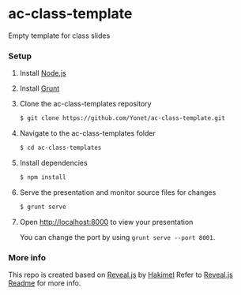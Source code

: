 # ac-class-template
Empty template for class slides

### Setup

1. Install [Node.js](http://nodejs.org/)

2. Install [Grunt](http://gruntjs.com/getting-started#installing-the-cli)

4. Clone the ac-class-templates repository
   ```sh
   $ git clone https://github.com/Yonet/ac-class-template.git
   ```

5. Navigate to the ac-class-templates folder
   ```sh
   $ cd ac-class-templates
   ```

6. Install dependencies
   ```sh
   $ npm install
   ```

7. Serve the presentation and monitor source files for changes
   ```sh
   $ grunt serve
   ```

8. Open <http://localhost:8000> to view your presentation

   You can change the port by using `grunt serve --port 8001`.
  
  
  ### More info
  
  This repo is created based on [Reveal.js](https://github.com/hakimel/reveal.js) by [Hakimel](https://github.com/hakimel)
  Refer to [Reveal.js Readme](https://github.com/hakimel/reveal.js#revealjs-) for more info. 
  
  
  
  
